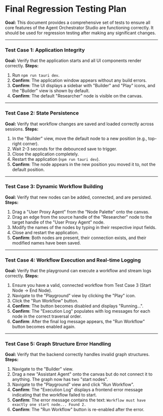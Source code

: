 # Final Regression Testing Plan

**Goal:** This document provides a comprehensive set of tests to ensure all core features of the Agent Orchestrator Studio are functioning correctly. It should be used for regression testing after making any significant changes.

---

### Test Case 1: Application Integrity

**Goal:** Verify that the application starts and all UI components render correctly.
**Steps:**
1.  Run `npm run tauri dev`.
2.  **Confirm**: The application window appears without any build errors.
3.  **Confirm**: The UI displays a sidebar with "Builder" and "Play" icons, and the "Builder" view is shown by default.
4.  **Confirm**: The default "Researcher" node is visible on the canvas.

---

### Test Case 2: State Persistence

**Goal:** Verify that workflow changes are saved and loaded correctly across sessions.
**Steps:**
1.  In the "Builder" view, move the default node to a new position (e.g., top-right corner).
2.  Wait 2-3 seconds for the debounced save to trigger.
3.  Close the application completely.
4.  Restart the application (`npm run tauri dev`).
5.  **Confirm**: The node appears in the new position you moved it to, not the default position.

---

### Test Case 3: Dynamic Workflow Building

**Goal:** Verify that new nodes can be added, connected, and are persisted.
**Steps:**
1.  Drag a "User Proxy Agent" from the "Node Palette" onto the canvas.
2.  Drag an edge from the source handle of the "Researcher" node to the target handle of the "User Proxy Agent" node.
3.  Modify the names of the nodes by typing in their respective input fields.
4.  Close and restart the application.
5.  **Confirm**: Both nodes are present, their connection exists, and their modified names have been saved.

---

### Test Case 4: Workflow Execution and Real-time Logging

**Goal:** Verify that the playground can execute a workflow and stream logs correctly.
**Steps:**
1.  Ensure you have a valid, connected workflow from Test Case 3 (Start Node -> End Node).
2.  Navigate to the "Playground" view by clicking the "Play" icon.
3.  Click the "Run Workflow" button.
4.  **Confirm**: The button becomes disabled and displays "Running...".
5.  **Confirm**: The "Execution Log" populates with log messages for each node in the correct traversal order.
6.  **Confirm**: After the final log message appears, the "Run Workflow" button becomes enabled again.

---

### Test Case 5: Graph Structure Error Handling

**Goal:** Verify that the backend correctly handles invalid graph structures.
**Steps:**
1.  Navigate to the "Builder" view.
2.  Drag a new "Assistant Agent" onto the canvas but do not connect it to anything. The graph now has two "start nodes".
3.  Navigate to the "Playground" view and click "Run Workflow".
4.  **Confirm**: The "Execution Log" displays a frontend error message indicating that the workflow failed to start.
5.  **Confirm**: The error message contains the text: `Workflow must have exactly one start node... Found 2.`
6.  **Confirm**: The "Run Workflow" button is re-enabled after the error.